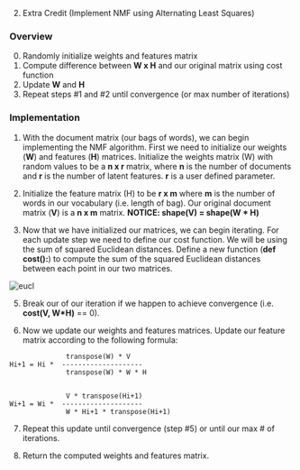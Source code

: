 2. Extra Credit (Implement NMF using Alternating Least Squares)

### Overview

0. Randomly initialize weights and features matrix
1. Compute difference between __W x H__ and our original matrix using cost function
2. Update __W__ and __H__
3. Repeat steps #1 and #2 until convergence (or max number of iterations)

### Implementation

1. With the document matrix (our bags of words), we can begin implementing the NMF algorithm.  First we need to initialize our weights (__W__) and features (__H__) matrices.  Initialize the weights matrix (W) with random values to be a __n x r__ matrix, where __n__ is the number of documents and __r__ is the number of latent features.  __r__ is a user defined parameter.

3.  Initialize the feature matrix (H) to be __r x m__ where __m__ is the number of words in our vocabulary (i.e. length of bag).  Our original document matrix (__V__) is a __n x m__ matrix.  __NOTICE: shape(V) = shape(W * H)__

4. Now that we have initialized our matrices, we can begin iterating.  For each update step we need to define our cost function.  We will be using the sum of squared Euclidean distances.  Define a new function (__def cost():__) to compute the sum of the squared Euclidean distances between each point in our two matrices.

![eucl](http://upload.wikimedia.org/math/8/2/0/8206c782235517a0636ff7aa521ed2d7.png)

5. Break our of our iteration if we happen to achieve convergence (i.e. __cost(V, W*H)__ == 0).

6. Now we update our weights and features matrices.  Update our feature matrix according to the following formula:

```
  	          transpose(W) * V
Hi+1 = Hi *  --------------------
              transpose(W) * W * H


  	          V * transpose(Hi+1)
Wi+1 = Wi *  --------------------
              W * Hi+1 * transpose(Hi+1)
```

7. Repeat this update until convergence (step #5) or until our max # of iterations.

8. Return the computed weights and features matrix.
